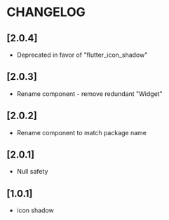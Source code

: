 # CHANGELOG

## [2.0.4]

- Deprecated in favor of "flutter_icon_shadow"

## [2.0.3]

- Rename component - remove redundant "Widget"

## [2.0.2]

- Rename component to match package name

## [2.0.1]

- Null safety

## [1.0.1]

- icon shadow
